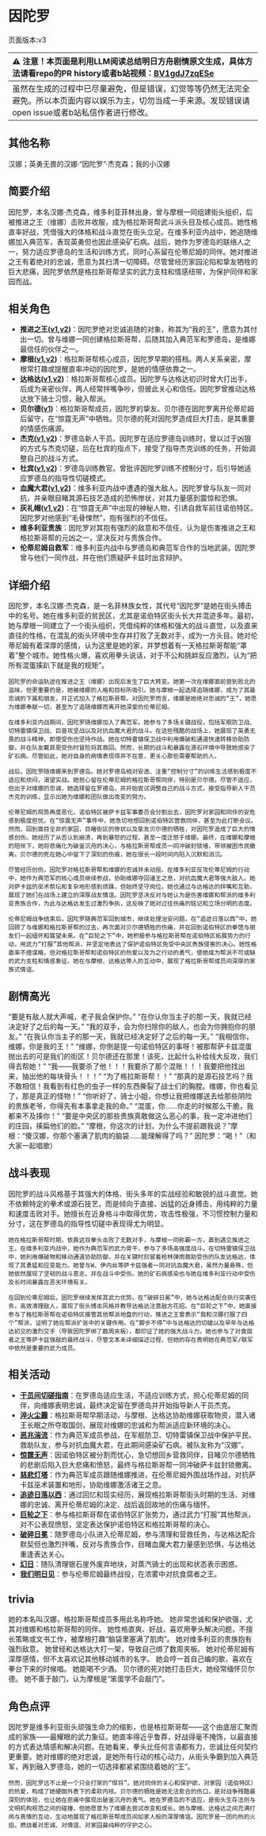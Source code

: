 # 因陀罗
页面版本:v3
 

| :warning: 注意！本页面是利用LLM阅读总结明日方舟剧情原文生成，具体方法请看repo的PR history或者b站视频：[BV1gdJ7zqESe](https://www.bilibili.com/video/BV1gdJ7zqESe/)         |
|:----------------------------|
| 虽然在生成的过程中已尽量避免，但是错误，幻觉等等仍然无法完全避免。所以本页面内容以娱乐为主，切勿当成一手来源。发现错误请open issue或者b站私信作者进行修改。|



## 其他名称
汉娜；英勇无畏的汉娜·“因陀罗”·杰克森；我的小汉娜
## 简要介绍
因陀罗，本名汉娜·杰克森，维多利亚菲林出身，曾与摩根一同组建街头组织，后被推进之王（维娜）击败并收服，成为格拉斯哥帮武斗派头目及核心成员。她性格直率好战，凭借强大的体格和战斗直觉在街头立足。在维多利亚内战中，她追随维娜加入典范军，表现英勇但也因此感染矿石病。战后，她作为罗德岛的联络人之一，努力适应罗德岛的生活和训练方式，同时心系留在伦蒂尼姆的同伴。她对推进之王有着绝对的忠诚，愿意为其扫清一切障碍。尽管曾经历家园沦陷和挚友牺牲的巨大悲痛，因陀罗依然是格拉斯哥帮坚实的武力支柱和情感纽带，为保护同伴和家园而战。
## 相关角色
-   **推进之王([v1](../chars/char_112_siege.md),[v2](char_112_siege.md))**：因陀罗绝对忠诚追随的对象，称其为“我的王”，愿意为其付出一切。曾与维娜一同创建格拉斯哥帮，后随其加入典范军和罗德岛，是维娜最信任的伙伴之一。
-   **摩根([v1](../chars/char_154_morgan.md),[v2](char_154_morgan.md))**：格拉斯哥帮核心成员，因陀罗早期的搭档。两人关系亲密，摩根常打趣或提醒直率冲动的因陀罗，是她的情感依靠之一。
-   **达格达([v1](../chars/char_157_dagda.md),[v2](char_157_dagda.md))**：格拉斯哥帮核心成员。因陀罗与达格达初识时曾大打出手，后成为亲密伙伴，两人经常拌嘴争吵，但彼此关心和信任。因陀罗曾推动达格达放下骑士习惯，融入帮派。
-   **贝尔德([v1](../chars/extended_char_bei_er_de.md))**：格拉斯哥帮成员，因陀罗的挚友。贝尔德在因陀罗离开伦蒂尼姆后留守，在“惊霆无声”中牺牲。贝尔德的死对因陀罗造成巨大打击，是其重要的情感伤痛源。
-   **杰克([v1](../chars/char_347_jaksel.md),[v2](char_347_jaksel.md))**：罗德岛新人干员。因陀罗在适应罗德岛训练时，曾以过于凶狠的方式与杰克切磋，后在杜宾的指点下，接受了指导杰克训练的任务，开始调整自己的战斗方式。
-   **杜宾([v1](../chars/char_130_doberm.md),[v2](char_130_doberm.md))**：罗德岛训练教官。曾批评因陀罗训练不控制分寸，后引导她适应罗德岛的指导性切磋模式。
-   **血魔大君([v1](../chars/extended_char_xue_mo_da_jun.md),[v2](extended_char_xue_mo_da_jun.md))**：维多利亚内战中遭遇的强大敌人。因陀罗曾与队友一同对抗，并亲眼目睹其源石技艺造成的恐怖惨状，对其力量感到震惊和恐惧。
-   **灰礼帽([v1](../chars/extended_char_hui_li_mao.md),[v2](extended_char_hui_li_mao.md))**：在“惊霆无声”中出现的神秘人物，引诱自救军前往诺伯特区。因陀罗对他感到“毛骨悚然”，抱有强烈的不信任。
-   **维多利亚贵族**：因陀罗对其抱有强烈的敌意和不信任，认为是伤害推进之王和格拉斯哥帮的元凶之一，坚决反对与贵族合作。
-   **伦蒂尼姆自救军**：维多利亚内战中与罗德岛和典范军合作的当地武装。因陀罗曾与他们一同作战，并在他们质疑萨卡兹时出言辩护。
## 详细介绍
因陀罗，本名汉娜·杰克森，是一名菲林族女性，其代号“因陀罗”是她在街头搏击中的名号。她在维多利亚的贫民区，尤其是诺伯特区街头长大并混迹多年。最初，她与摩根一同建立了一个街头组织，凭借纯粹的体格和强大的战斗直觉，以及直来直往的性格，在混乱的街头环境中生存并打败了无数对手，成为一方头目。她对伦蒂尼姆有着深厚的感情，认为这里是她的家，并梦想着有一天格拉斯哥帮能“罩着”整个城市。她性格火爆，喜欢用拳头说话，对于不公和挑衅反应激烈，认为“把所有混蛋揍趴下就是我的规矩”。

    因陀罗的命运轨迹在推进之王（维娜）出现后发生了巨大转变。她第一次在维娜面前尝到败北的滋味，但更重要的是，她被维娜的人格和目标所吸引。她与摩根一起选择追随维娜，成为了其最忠诚的下属和朋友，并正式加入了格拉斯哥帮。对因陀罗而言，维娜是她绝对忠诚的“王”，她愿为维娜奉献一切，甚至为了追随维娜而离开她深爱的伦蒂尼姆。

    在维多利亚内战期间，因陀罗随维娜加入了典范军。她参与了多场关键战役，包括军舰防卫战、切特雷镇保卫战、巨兽攻坚战以及对抗血魔大君的战斗。在这些残酷的战场上，她展现了英勇无畏的战斗精神，即使受伤也坚持作战。她在切特雷镇保卫战中利用爆破和通道快速转移协助防御，并在队友戴菲恩受伤时冒险将其救回。然而，长期的战斗和暴露在源石环境中导致她感染了矿石病。尽管如此，她对自身的病情表现得并不在意，更关心那些需要帮助的人。

    战后，因陀罗随维娜来到罗德岛。她对罗德岛相对安逸、注重“控制分寸”的训练生活感到极度不适应和烦闷，渴望实战。她担心留在伦蒂尼姆的格拉斯哥帮同伴，特别是贝尔德。尽管不适应，但出于对维娜的忠诚，她选择留在罗德岛，并开始尝试调整自己的战斗方式，接受指导新人干员杰克的训练，显示出她为维娜和团队做出改变的努力。

    伦蒂尼姆的局势再度恶化，诺伯特区被萨卡兹军事委员会分割出去，因陀罗对家园和同伴的安危感到极度担忧。在“惊霆无声”事件中，她急切地想回到诺伯特区营救同伴，甚至为此打断会议。然而，回到面目全非的家园，目睹街区的惨状以及挚友贝尔德的牺牲，对因陀罗造成了巨大的情感创伤。她经历了从否认到崩溃，再到暴怒的过程，甚至一度迁怒于维娜。最终，在维娜和摩根的陪伴下，她将悲痛化为破釜沉舟的决心，与格拉斯哥帮成员一同冲破封锁墙，带领被困市民撤离。贝尔德的死在她心中留下了深刻的伤痕，她在很长一段时间内陷入沉默和消沉。

    尽管经历创伤，因陀罗对格拉斯哥帮和维娜的忠诚并未动摇。在维多利亚反攻伦蒂尼姆的行动中，她作为典范军的核心成员继续参战，协助维娜夺回诸王之息，对抗血魔大君等强大敌人。她对萨卡兹的巫术祭坛和复杂地形感到烦躁，但始终坚守岗位。她也通过与达格达的拌嘴和互助，展现了她们在战场上建立的深厚战友情谊。因陀罗坚决反对与她认为是伤害维娜和帮派的维多利亚贵族合作，为此与达格达发生过激烈争执，这反映了她对过往伤痛的铭记和立场分明的态度。

    伦蒂尼姆战争结束后，因陀罗随典范军回到城市，继续处理治安问题。在“追迹日落以西”中，她回顾了与维娜和格拉斯哥帮的过去，再次面对贝尔德牺牲的伤痛，并在回到诺伯特区的拳馆与朋友们一起缅怀和展望未来。在“巨轮之下”中，她积极参与格拉斯哥帮在诺伯特区拓展势力的行动，用武力“打服”其他帮派，并坚定地表达了保护诺伯特区免受中央区贵族侵害的决心。她性格直率不擅谋略，但对格拉斯哥帮和诺伯特区的热爱以及为之行动的勇气，使她成为帮派不可或缺的武力支柱和情感象征。她在与摩根、达格达等人的互动中，展现了格拉斯哥帮成员间深厚的家族式情谊。
## 剧情高光
“要是有敌人就大声喊，老子我会保护你。”
    “在你认你当主子的那一天，我就已经决定好了之后的每一天。”
    “我的双手，会为你扫除你的敌人，也会为你拥抱你的朋友。”
    “在我认你当主子的那一天，我就已经决定好了之后的每一天。”
    “我相信你，维娜，你是我的王！”
    “维娜，你倒是提一句诺伯特区的事呀！被那帮萨卡兹混蛋抛出去的可是我们的街区！贝尔德还在那里！该死，比起什么补给线大反攻，我们得去帮她！”
    “我——我要杀了他！！！我要杀了那个混账！！！我要把他找出来，抽出他的每块骨头！！！”
    “为了格拉斯哥帮！！”
    “那真的是源石技艺吗？我不敢相信！我看到有红色的虫子一样的东西撕裂了战士们的胸膛。维娜，你也看见了，那是真正的怪物！”
    “你听好了，骑士小姐，你想让我把维娜送去给那些阴险的贵族老爷，你得先有本事拿走我的命。”
    “混蛋，你......你走的时候那么干脆，我都来不及揍你！”
    “要是中央区的那些贵族真敢做这么恶心的事，我一定冲进他们的庄园，揍扁他们的脸。”
    “摩根，你这次的计划，为什么不提前跟我说？”摩根：“傻汉娜，你那个塞满了肌肉的脑袋......能理解得了吗？”
    因陀罗：“喝！”（和大家一起唱歌）
## 战斗表现
因陀罗的战斗风格基于其强大的体格、街头多年的实战经验和敏锐的战斗直觉。她不依赖特定的拳术或源石技艺，而是倾向于直接、凶猛的近身搏击，用纯粹的力量和速度击败对手。她擅长在近身格斗中取得优势，攻击性极强，不习惯控制力量和分寸，这在罗德岛的指导性切磋中表现得尤为明显。

    她在格拉斯哥帮时期，依靠这双拳头击败了无数对手，与摩根一同称霸一方，直到遇见推进之王。在维多利亚内战中，她作为典范军的武力骨干，参与了多场高强度战斗。在切特雷镇保卫战中，她利用爆破物和移动通道协助防御，并在关键时刻冒着枪林弹雨救助受伤的队友达格达，体现了其勇猛和应变能力。她曾与W、伊内丝等萨卡兹强者一同对抗血魔大君，虽然力量悬殊，但她依然展现了坚韧的战斗意志，并在战斗中受伤。她的矿石病感染也与她在维多利亚行动中受伤及长时间暴露在恶劣环境有关。

    在回到伦蒂尼姆后，因陀罗继续发挥其武力优势。在“破碎日冕”中，她与达格达配合执行突袭任务，高效清理敌人，展现了街头搏击风格并教导达格达注意敌方花招。在“巨轮之下”中，她直接参与了格拉斯哥帮在诺伯特区接管其他帮派地盘的行动，推进之王曾表示“我和汉娜打服了四个”帮派，证明了她在帮派扩张中的关键作用。在“脚步不停”中与达格达的切磋以及早年与达格达初见的激烈交手（导致因陀罗绑了数周夹板），都印证了她的强大战斗力。她也参与了对食腐者之王等萨卡兹强敌的最终战斗，尽管文本未详细描述过程，但她的存在表明她在典范军/联军中依然是重要的武力成员。
## 相关活动
-   **[干员间切磋指南](../stories/story_tiger_set_1.md)**：在罗德岛适应生活，不适应训练方式，担心伦蒂尼姆的同伴，向维娜表明忠诚，最终决定留在罗德岛并开始指导新人干员杰克。
-   **[淬火尘霾](../stories/main_11.md)**：格拉斯哥帮早期活动，与摩根、达格达协助维娜获取物资，潜入诸王长眠之所夺取国剑，展现对维娜的忠诚和为帮派适应新环境的决心。
-   **[恶兆湍流](../stories/main_13.md)**：作为典范军成员参战，在军舰防卫、切特雷镇保卫战中保护平民、救助队友，参与对抗血魔大君，在此期间感染矿石病。被队友称为“汉娜”。
-   **[惊霆无声](../stories/main_12.md)**：因诺伯特区被分割而忧心，急切想回乡营救同伴，目睹贝尔德牺牲的悲剧后陷入巨大悲痛和愤怒，最终与格拉斯哥帮一同冲破萨卡兹封锁撤离。
-   **[慈悲灯塔](../stories/main_14.md)**：作为典范军成员跟随维娜推进，在伦蒂尼姆外围战场作战，对抗萨卡兹巫术装置和地形，协助维娜激活诸王之息。
-   **[追迹日落以西](../stories/act37side.md)**：通过回忆和现实经历，展现格拉斯哥帮街头时期的生活、对维娜的忠诚、离开伦蒂尼姆的决定、战后返回故地的伤痛与缅怀。
-   **[巨轮之下](../stories/story_morgan_set_1.md)**：参与格拉斯哥帮在诺伯特区扩张势力，通过武力“打服”其他帮派，对不公表现愤怒，坚定表达保护诺伯特区和格拉斯哥帮的决心。
-   **[破碎日冕](../stories/main_10.md)**：随罗德岛小队进入伦蒂尼姆，参与清理和营救任务，与达格达配合默契但也激烈拌嘴，反对与贵族合作，目睹血魔大君力量感到恐惧，与达格达重逢表达关心。
-   **[幻日](../stories/story_siege_set_1.md)**：随队清理银石崖外废弃地块，对蒸汽骑士的出现和状态表示困惑。
-   **[我们明日见](../stories/act18mini.md)**：参与伦蒂尼姆最终战役，在浓雾中对抗食腐者之王。
## trivia
她的本名叫汉娜，格拉斯哥帮成员多用此名称呼她。
    她非常忠诚和保护欲强，尤其对维娜和格拉斯哥帮的同伴。
    她性格直爽、好战，喜欢用拳头解决问题，不擅长策略或文书工作，被摩根打趣“脑袋里塞满了肌肉”。
    她对维多利亚的贵族抱有强烈敌意。
    她曾经和达格达大打一架，导致自己绑了数周夹板。
    她对伦蒂尼姆有深厚感情，但不太喜欢记其他移动城市的名字。
    她会哼一首自己编的歌，喜欢在拳台下来的时候唱。
    她能喝不少酒。
    贝尔德的死对她打击巨大，她经常缅怀贝尔德。
    她不善于敲门，认为摩根是“笨蛋学不会敲门”。
## 角色点评
因陀罗是维多利亚街头顽强生命力的缩影，也是格拉斯哥帮——这个由底层汇聚而成的家族——最耀眼的武力象征。她直率得近乎鲁莽，好战得毫不掩饰，以最直接的方式表达情感和解决问题。在她看来，拳头比任何言语都有力，忠诚比任何契约更重要。她对维娜的绝对忠诚，是她所有行动的核心动力，从街头争霸到加入典范军，再到融入罗德岛，她的一切选择都紧紧围绕着她的“王”。

    然而，因陀罗远不止是一个只会打架的“悍将”。她对同伴的关心和保护欲，对家园（诺伯特区）的热爱，构成了她硬朗外表下的柔软内核。贝尔德的牺牲是她无法愈合的伤口，是对战争残酷最深刻的体验，也让她在悲痛中展现出破釜沉舟的勇气。她在罗德岛的不适应，是街头生存法则与文明机构规范之间的碰撞，但她愿意为了维娜去尝试改变和成长。她与摩根、达格达之间充满打闹与真情的互动，生动地展现了格拉斯哥帮成员间如家人般的深厚情谊。因陀罗是一团灼热的火焰，燃烧着对忠诚、对情谊、对家园最纯粹的守护之心。